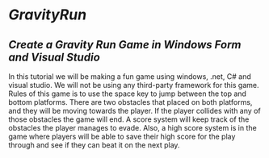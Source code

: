 # **_GravityRun_**

## **_Create a Gravity Run Game in Windows Form and Visual Studio_**

In this tutorial we will be making a fun game using windows, .net, C# and visual studio. We will not be using any third-party  framework for this game. Rules of this game is to use the space key to jump between the top and bottom platforms. There are two obstacles that placed on both platforms, and they will be moving towards the player. If the player collides with any of those obstacles the game will end. A score system will keep track of the obstacles the player manages to evade. Also, a high score system is in the game where players will be able to save their high score for the play through and see if they can beat it on the next play.
